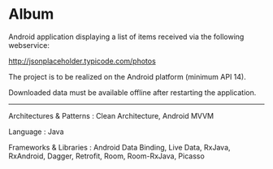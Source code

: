 # Album

Android application displaying a list of items received via the following webservice:

http://jsonplaceholder.typicode.com/photos

The project is to be realized on the Android platform (minimum API 14).

Downloaded data must be available offline after restarting the application.

-------------------------------------------------------------------------------------

Architectures & Patterns : Clean Architecture, Android MVVM

Language : Java

Frameworks & Libraries : Android Data Binding, Live Data, RxJava, RxAndroid, Dagger, Retrofit, Room, Room-RxJava, Picasso

